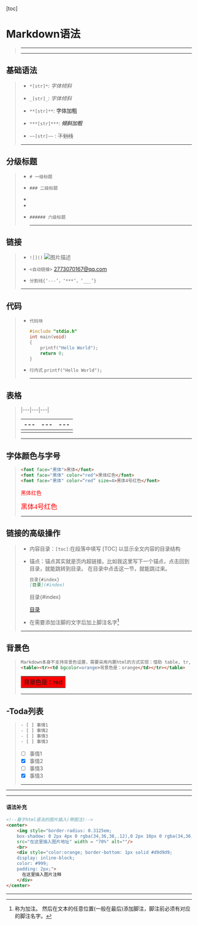 [toc]



# Markdown语法

> ___
>
> ___
>
> 

## 基础语法

>- ```*[str]*```:	*字体倾斜*
>
>- ```_[str]_```:  _字体倾斜_
>
>- ```**[str]**```:  **字体加粗**
>
>- ```***[str]***```:   ***倾斜加粗***
>
>- ```~~[str]~~``` :   ~~下划线~~
>
> ___
>
>  

## 分级标题

> - ```# 一级标题```
>
> - ```### 二级标题```
>
> -  
>
> -  
>
> - ```###### 六级标题```
>
>   ___
>
>   

## 链接

>- ```![]()```	![图片描述]()
>
>- ```<自动链接>``` <2773070167@qq.com>
>
>- ```分割线{‘---’，‘***’，‘___’}```
>
> ___
>
>  

## 代码

> - ```代码块```
>
>   ```c
>   #include "stdio.h"
>   int main(void)
>   {
>       printf("Hello World");
>       return 0;
>   }
>   ```
>
> - ```行内式```
>       `printf("Hello World");`
>
>   ___
>
>   

## 表格

>|---|---|---|
>
>| ---  | ---  | ---  |
>| ---- | ---- | ---- |
>|      |      |      |
>
>___
>
>

## 字体颜色与字号

> ```html
> <font face="黑体">黑体</font>
> <font face="黑体" color="red">黑体红色</font>
> <font face="黑体" color=“red” size=4>黑体4号红色</font>
> ```
>
> <font face="黑体" color="red">黑体红色</font>
>
> <font face="黑体" color="red" size=4>黑体4号红色</font>
>
> ___
>
> 

## 链接的高级操作

> - 内容目录：`[toc]`:在段落中填写 [TOC] 以显示全文内容的目录结构
>
> - 锚点：锚点其实就是页内超链接。比如我这里写下一个锚点，点击回到目录，就能跳转到目录。 在目录中点击这一节，就能跳过来。
>
>   ```markdown
>   目录{#index}
>   [目录](#index)
>   ```
>
>   目录{#index}
>
>   [目录](#index)
>
> - 在需要添加注脚的文字后加上脚注名字[^注脚名字]
>
> ___
>
> 

## 背景色

> ```html
> Markdown本身不支持背景色设置，需要采用内置html的方式实现：借助 table, tr, td 等表格标签的 bgcolor 属性来实现背景色的功能。举例如下：
> <table><tr><td bgcolor=orange>背景色是：orange</td></tr></table>
> ```
>
> <table><tr><td bgcolor=red>背景色是：red</td></tr></table>
>
> ___
>
> 

## -Toda列表

>```html
>- [ ] 事情1
>- [ ] 事情2
>- [ ] 事情3
>- [ ] 事情3
>```
>
>- [ ] 事情1
>- [x] 事情2
>- [ ] 事情3
>- [x] 事情3
>
>___
>
>

___

___

#### 语法补充

```html
<!--基于html语法的图片插入(带图注)-->
<center>
    <img style="border-radius: 0.3125em;
    box-shadow: 0 2px 4px 0 rgba(34,36,38,.12),0 2px 10px 0 rgba(34,36,38,.08);" 
    src="在这里插入图片地址" width = "70%" alt=""/>
    <br>
    <div style="color:orange; border-bottom: 1px solid #d9d9d9;
    display: inline-block;
    color: #999;
    padding: 2px;">
      在这里插入图片注释
  	</div>
</center>
```





[^注脚名字]:称为加注。 然后在文本的任意位置(一般在最后)添加脚注，脚注前必须有对应的脚注名字。

___



